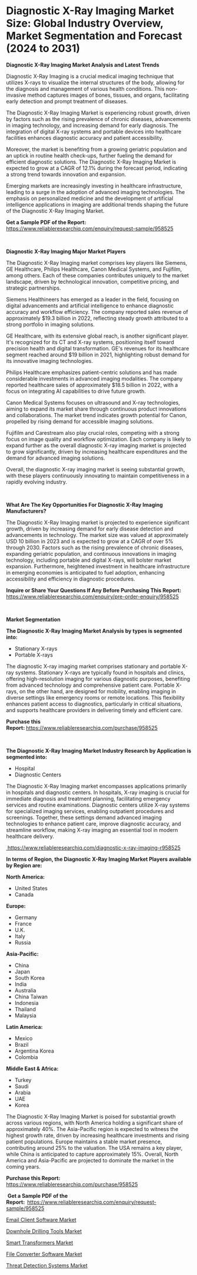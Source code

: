 <p><h1>Diagnostic X-Ray Imaging Market Size: Global Industry Overview, Market Segmentation and Forecast (2024 to 2031)</h1></p><p><strong>Diagnostic X-Ray Imaging Market Analysis and Latest Trends</strong></p>
<p><p>Diagnostic X-Ray Imaging is a crucial medical imaging technique that utilizes X-rays to visualize the internal structures of the body, allowing for the diagnosis and management of various health conditions. This non-invasive method captures images of bones, tissues, and organs, facilitating early detection and prompt treatment of diseases.</p><p>The Diagnostic X-Ray Imaging Market is experiencing robust growth, driven by factors such as the rising prevalence of chronic diseases, advancements in imaging technology, and increasing demand for early diagnosis. The integration of digital X-ray systems and portable devices into healthcare facilities enhances diagnostic accuracy and patient accessibility.</p><p>Moreover, the market is benefiting from a growing geriatric population and an uptick in routine health check-ups, further fueling the demand for efficient diagnostic solutions. The Diagnostic X-Ray Imaging Market is expected to grow at a CAGR of 12.1% during the forecast period, indicating a strong trend towards innovation and expansion.</p><p>Emerging markets are increasingly investing in healthcare infrastructure, leading to a surge in the adoption of advanced imaging technologies. The emphasis on personalized medicine and the development of artificial intelligence applications in imaging are additional trends shaping the future of the Diagnostic X-Ray Imaging Market.</p></p>
<p><strong>Get a Sample PDF of the Report:&nbsp;</strong> <a href="https://www.reliableresearchiq.com/enquiry/request-sample/958525?utm_campaign=1119&utm_medium=2&utm_source=Github&utm_content=ia&utm_term=16112024&utm_id=diagnostic-x-ray-imaging">https://www.reliableresearchiq.com/enquiry/request-sample/958525</a></p>
<p>&nbsp;</p>
<p><strong>Diagnostic X-Ray Imaging Major Market Players</strong></p>
<p><p>The Diagnostic X-Ray Imaging market comprises key players like Siemens, GE Healthcare, Philips Healthcare, Canon Medical Systems, and Fujifilm, among others. Each of these companies contributes uniquely to the market landscape, driven by technological innovation, competitive pricing, and strategic partnerships.</p><p>Siemens Healthineers has emerged as a leader in the field, focusing on digital advancements and artificial intelligence to enhance diagnostic accuracy and workflow efficiency. The company reported sales revenue of approximately $19.3 billion in 2022, reflecting steady growth attributed to a strong portfolio in imaging solutions.</p><p>GE Healthcare, with its extensive global reach, is another significant player. It's recognized for its CT and X-ray systems, positioning itself toward precision health and digital transformation. GE's revenues for its healthcare segment reached around $19 billion in 2021, highlighting robust demand for its innovative imaging technologies.</p><p>Philips Healthcare emphasizes patient-centric solutions and has made considerable investments in advanced imaging modalities. The company reported healthcare sales of approximately $18.5 billion in 2022, with a focus on integrating AI capabilities to drive future growth.</p><p>Canon Medical Systems focuses on ultrasound and X-ray technologies, aiming to expand its market share through continuous product innovations and collaborations. The market trend indicates growth potential for Canon, propelled by rising demand for accessible imaging solutions.</p><p>Fujifilm and Carestream also play crucial roles, competing with a strong focus on image quality and workflow optimization. Each company is likely to expand further as the overall diagnostic X-ray imaging market is projected to grow significantly, driven by increasing healthcare expenditures and the demand for advanced imaging solutions.</p><p>Overall, the diagnostic X-ray imaging market is seeing substantial growth, with these players continuously innovating to maintain competitiveness in a rapidly evolving industry.</p></p>
<p>&nbsp;</p>
<p><strong>What Are The Key Opportunities For Diagnostic X-Ray Imaging Manufacturers?</strong></p>
<p><p>The Diagnostic X-Ray Imaging market is projected to experience significant growth, driven by increasing demand for early disease detection and advancements in technology. The market size was valued at approximately USD 10 billion in 2023 and is expected to grow at a CAGR of over 5% through 2030. Factors such as the rising prevalence of chronic diseases, expanding geriatric population, and continuous innovations in imaging technology, including portable and digital X-rays, will bolster market expansion. Furthermore, heightened investment in healthcare infrastructure in emerging economies is anticipated to fuel adoption, enhancing accessibility and efficiency in diagnostic procedures.</p></p>
<p><strong>Inquire or Share Your Questions If Any Before Purchasing This Report:</strong> <a href="https://www.reliableresearchiq.com/enquiry/pre-order-enquiry/958525?utm_campaign=1119&utm_medium=2&utm_source=Github&utm_content=ia&utm_term=16112024&utm_id=diagnostic-x-ray-imaging">https://www.reliableresearchiq.com/enquiry/pre-order-enquiry/958525</a></p>
<p>&nbsp;</p>
<p><strong>Market Segmentation</strong></p>
<p><strong>The Diagnostic X-Ray Imaging Market Analysis by types is segmented into:</strong></p>
<p><ul><li>Stationary X-rays</li><li>Portable X-rays</li></ul></p>
<p><p>The diagnostic X-ray imaging market comprises stationary and portable X-ray systems. Stationary X-rays are typically found in hospitals and clinics, offering high-resolution imaging for various diagnostic purposes, benefiting from advanced technology and comprehensive patient care. Portable X-rays, on the other hand, are designed for mobility, enabling imaging in diverse settings like emergency rooms or remote locations. This flexibility enhances patient access to diagnostics, particularly in critical situations, and supports healthcare providers in delivering timely and efficient care.</p></p>
<p><strong>Purchase this Report:&nbsp;</strong><a href="https://www.reliableresearchiq.com/purchase/958525?utm_campaign=1119&utm_medium=2&utm_source=Github&utm_content=ia&utm_term=16112024&utm_id=diagnostic-x-ray-imaging">https://www.reliableresearchiq.com/purchase/958525</a></p>
<p>&nbsp;</p>
<p><strong>The Diagnostic X-Ray Imaging Market Industry Research by Application is segmented into:</strong></p>
<p><ul><li>Hospital</li><li>Diagnostic Centers</li></ul></p>
<p><p>The Diagnostic X-Ray Imaging market encompasses applications primarily in hospitals and diagnostic centers. In hospitals, X-ray imaging is crucial for immediate diagnosis and treatment planning, facilitating emergency services and routine examinations. Diagnostic centers utilize X-ray systems for specialized imaging services, enabling outpatient procedures and screenings. Together, these settings demand advanced imaging technologies to enhance patient care, improve diagnostic accuracy, and streamline workflow, making X-ray imaging an essential tool in modern healthcare delivery.</p></p>
<p><a href="https://www.reliableresearchiq.com/diagnostic-x-ray-imaging-r958525?utm_campaign=1119&utm_medium=2&utm_source=Github&utm_content=ia&utm_term=16112024&utm_id=diagnostic-x-ray-imaging">&nbsp;https://www.reliableresearchiq.com/diagnostic-x-ray-imaging-r958525</a></p>
<p><strong>In terms of Region, the Diagnostic X-Ray Imaging Market Players available by Region are:</strong></p>
<p>
    <p> <strong> North America: </strong>
        <ul>
            <li>United States</li>
            <li>Canada</li>
        </ul>
        </p> 
    <p> <strong> Europe: </strong>
        <ul>
            <li>Germany</li>
            <li>France</li>
            <li>U.K.</li>
            <li>Italy</li>
            <li>Russia</li>
        </ul>
        </p> 
    <p> <strong> Asia-Pacific: </strong>
        <ul>
            <li>China</li>
            <li>Japan</li>
            <li>South Korea</li>
            <li>India</li>
            <li>Australia</li>
            <li>China Taiwan</li>
            <li>Indonesia</li>
            <li>Thailand</li>
            <li>Malaysia</li>
        </ul>
        </p> 
    <p> <strong> Latin America: </strong>
        <ul>
            <li>Mexico</li>
            <li>Brazil</li>
            <li>Argentina Korea</li>
            <li>Colombia</li>
        </ul>
        </p> 
    <p> <strong> Middle East & Africa: </strong>
        <ul>
            <li>Turkey</li>
            <li>Saudi</li>
            <li>Arabia</li>
            <li>UAE</li>
            <li>Korea</li>
        </ul>
    </p>
    </p>
<p><p>The Diagnostic X-Ray Imaging Market is poised for substantial growth across various regions, with North America holding a significant share of approximately 40%. The Asia-Pacific region is expected to witness the highest growth rate, driven by increasing healthcare investments and rising patient populations. Europe maintains a stable market presence, contributing around 25% to the valuation. The USA remains a key player, while China is anticipated to capture approximately 15%. Overall, North America and Asia-Pacific are projected to dominate the market in the coming years.</p></p>
<p><strong>Purchase this Report: </strong><a href="https://www.reliableresearchiq.com/purchase/958525?utm_campaign=1119&utm_medium=2&utm_source=Github&utm_content=ia&utm_term=16112024&utm_id=diagnostic-x-ray-imaging">https://www.reliableresearchiq.com/purchase/958525</a></p>
<p>&nbsp;<strong>Get a Sample PDF of the Report:&nbsp;&nbsp;</strong><a href="https://www.reliableresearchiq.com/enquiry/request-sample/958525?utm_campaign=1119&utm_medium=2&utm_source=Github&utm_content=ia&utm_term=16112024&utm_id=diagnostic-x-ray-imaging">https://www.reliableresearchiq.com/enquiry/request-sample/958525</a></p>
<p><strong></strong></p>
<p><p><a href="https://issuu.com/reportprime-2/docs/email-client-software-market-size-2_71054b1fe085a2?utm_campaign=1119&utm_medium=2&utm_source=Github&utm_content=ia&utm_term=16112024&utm_id=diagnostic-x-ray-imaging">Email Client Software Market</a></p><p><a href="https://www.linkedin.com/pulse/insights-downhole-drilling-tools-market-players-size-dmm2f?utm_campaign=1119&utm_medium=2&utm_source=Github&utm_content=ia&utm_term=16112024&utm_id=diagnostic-x-ray-imaging">Downhole Drilling Tools Market</a></p><p><a href="https://www.linkedin.com/pulse/smart-transformers-market-drivers-challenges-forecast-2024-2031-rsb8f?utm_campaign=1119&utm_medium=2&utm_source=Github&utm_content=ia&utm_term=16112024&utm_id=diagnostic-x-ray-imaging">Smart Transformers Market</a></p><p><a href="https://issuu.com/reportprime-2/docs/file-converter-software-market-size_7d100b72c30674?utm_campaign=1119&utm_medium=2&utm_source=Github&utm_content=ia&utm_term=16112024&utm_id=diagnostic-x-ray-imaging">File Converter Software Market</a></p><p><a href="https://www.linkedin.com/pulse/threat-detection-systems-market-global-insights-regional-g8h3f?utm_campaign=1119&utm_medium=2&utm_source=Github&utm_content=ia&utm_term=16112024&utm_id=diagnostic-x-ray-imaging">Threat Detection Systems Market</a></p></p>